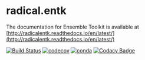 # radical.entk

The documentation for Ensemble Toolkit is available at 
[http://radicalentk.readthedocs.io/en/latest/](http://radicalentk.readthedocs.io/en/latest/)


[![Build Status](https://jenkins.radical-project.org/job/radical.entk/badge/icon)](https://jenkins.radical-project.org/job/radical.entk/)
[![codecov](https://codecov.io/gh/radical-cybertools/radical.entk/branch/master/graph/badge.svg)](https://codecov.io/gh/radical-cybertools/radical.entk)
[![conda](https://anaconda.org/conda-forge/radical.entk/badges/version.svg)](https://anaconda.org/conda-forge/radical.entk)
[![Codacy Badge](https://api.codacy.com/project/badge/Grade/2b7c9d2858804fb49e2e5512ad0a57ec)](https://www.codacy.com/app/vivek-bala/radical.entk?utm_source=github.com&amp;utm_medium=referral&amp;utm_content=radical-cybertools/radical.entk&amp;utm_campaign=Badge_Grade)

<!-- coverage run --source $VENV/lib/python2.7/site-packages/radical/entk -m pytest -vvv $LOC/radical.entk/tests -->
<!-- coverage html -->